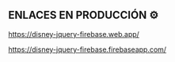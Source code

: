

## ENLACES EN PRODUCCIÓN ⚙️
https://disney-jquery-firebase.web.app/

https://disney-jquery-firebase.firebaseapp.com/
